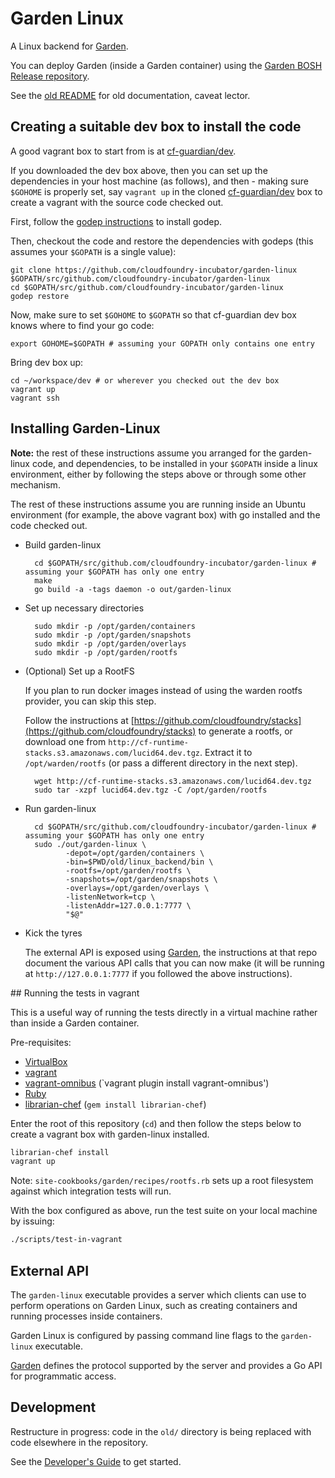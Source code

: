 # Garden Linux

A Linux backend for [Garden](https://github.com/cloudfoundry-incubator/garden).

You can deploy Garden (inside a Garden container) using the [Garden BOSH Release repository](https://github.com/cloudfoundry-incubator/garden-linux-release).

See the [old README](old/README.md) for old documentation, caveat lector.

## Creating a suitable dev box to install the code

A good vagrant box to start from is at [cf-guardian/dev](http://github.com/cf-guardian/dev). 

If you downloaded the dev box above, then you can set up the dependencies in your host machine (as follows), and then - making sure `$GOHOME` is properly set, say `vagrant up` in the cloned [cf-guardian/dev](http://github.com/cf-guardian/dev) box to create a vagrant with the source code checked out.

First, follow the [godep instructions](http://github.com/tools/godep) to install godep.

Then, checkout the code and restore the dependencies with godeps (this assumes your `$GOPATH` is a single value):

    git clone https://github.com/cloudfoundry-incubator/garden-linux $GOPATH/src/github.com/cloudfoundry-incubator/garden-linux
    cd $GOPATH/src/github.com/cloudfoundry-incubator/garden-linux
    godep restore

Now, make sure to set `$GOHOME` to `$GOPATH` so that cf-guardian dev box knows where to find your go code:

    export GOHOME=$GOPATH # assuming your GOPATH only contains one entry

Bring dev box up:

    cd ~/workspace/dev # or wherever you checked out the dev box
    vagrant up
    vagrant ssh


## Installing Garden-Linux

**Note:** the rest of these instructions assume you arranged for the garden-linux code, and dependencies, to be
installed in your `$GOPATH` inside a linux environment, either by following the steps above or through some other mechanism.

The rest of these instructions assume you are running inside an Ubuntu environment (for example, the above vagrant box) with go installed and the code checked out.

* Build garden-linux

        cd $GOPATH/src/github.com/cloudfoundry-incubator/garden-linux # assuming your $GOPATH has only one entry
        make
        go build -a -tags daemon -o out/garden-linux

* Set up necessary directories

        sudo mkdir -p /opt/garden/containers
        sudo mkdir -p /opt/garden/snapshots
        sudo mkdir -p /opt/garden/overlays
        sudo mkdir -p /opt/garden/rootfs

* (Optional) Set up a RootFS

    If you plan to run docker images instead of using the warden rootfs provider, you can skip this step.

    Follow the instructions at [https://github.com/cloudfoundry/stacks](https://github.com/cloudfoundry/stacks) to generate a rootfs, or download one from `http://cf-runtime-stacks.s3.amazonaws.com/lucid64.dev.tgz`. Extract it to `/opt/warden/rootfs` (or pass a different directory in the next step).

        wget http://cf-runtime-stacks.s3.amazonaws.com/lucid64.dev.tgz
        sudo tar -xzpf lucid64.dev.tgz -C /opt/garden/rootfs

* Run garden-linux

        cd $GOPATH/src/github.com/cloudfoundry-incubator/garden-linux # assuming your $GOPATH has only one entry
        sudo ./out/garden-linux \
               -depot=/opt/garden/containers \
               -bin=$PWD/old/linux_backend/bin \
               -rootfs=/opt/garden/rootfs \
               -snapshots=/opt/garden/snapshots \
               -overlays=/opt/garden/overlays \
               -listenNetwork=tcp \
               -listenAddr=127.0.0.1:7777 \
               "$@"

* Kick the tyres

    The external API is exposed using [Garden](https://github.com/cloudfoundry-incubator/garden), the instructions at that repo document the various API calls that you can now make (it will be running at `http://127.0.0.1:7777` if you followed the above instructions).

## Running the tests in vagrant

This is a useful way of running the tests directly in a virtual machine rather than inside a Garden container.

Pre-requisites:

* [VirtualBox](https://www.virtualbox.org/)
* [vagrant](https://www.vagrantup.com/)
* [vagrant-omnibus](https://github.com/opscode/vagrant-omnibus) (`vagrant plugin install vagrant-omnibus')
* [Ruby](https://www.ruby-lang.org/en/installation/)
* [librarian-chef](https://github.com/applicationsonline/librarian-chef) (`gem install librarian-chef`)

Enter the root of this repository (`cd`) and then follow the steps below to create a vagrant box with garden-linux installed.

```bash
librarian-chef install
vagrant up
```

Note: `site-cookbooks/garden/recipes/rootfs.rb` sets up a root filesystem against which integration tests will run.

With the box configured as above, run the test suite on your local machine by issuing:

```bash
./scripts/test-in-vagrant
```

## External API

The `garden-linux` executable provides a server which clients can use to perform operations on Garden Linux,
such as creating containers and running processes inside containers.
    
Garden Linux is configured by passing command line flags to the `garden-linux` executable.

[Garden](https://github.com/cloudfoundry-incubator/garden) defines the protocol supported by the server and provides a Go API for programmatic access.

## Development

Restructure in progress: code in the `old/` directory is being replaced with code elsewhere in the repository.

See the [Developer's Guide](docs/DEVELOPING.md) to get started.
